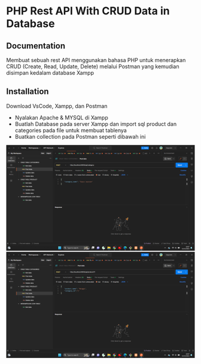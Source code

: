
# PHP Rest API With CRUD Data in Database


## Documentation

Membuat sebuah rest API menggunakan bahasa PHP untuk menerapkan CRUD (Create, Read, Update, Delete) melalui Postman yang kemudian disimpan kedalam database Xampp


## Installation

Download VsCode, Xampp, dan Postman

- Nyalakan Apache & MYSQL di Xampp
- Buatlah Database pada server Xampp dan import sql product dan categories pada file untuk membuat tablenya
- Buatkan collection pada Postman seperti dibawah ini 

![alt text](https://github.com/Wildanamru/PHP-Rest-API-CRUD-MYSQL-Database/blob/main/Postman1.png?raw=true)
![alt text](https://github.com/Wildanamru/PHP-Rest-API-CRUD-MYSQL-Database/blob/main/Postman2.png?raw=true)
    



